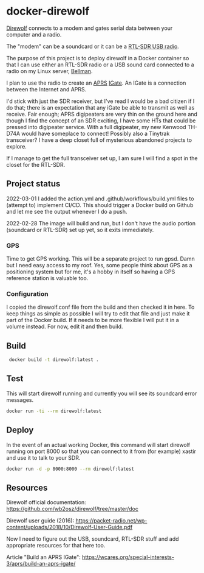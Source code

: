 # docker-direwolf

[Direwolf](https://github.com/wb2osz/direwolf) connects to a modem
and gates serial data between your computer and a radio.

The "modem" can be a soundcard or it can be a [RTL-SDR USB radio](https://www.rtl-sdr.com).

The purpose of this project is to deploy direwolf in
a Docker container so that I can use either an RTL-SDR radio
or a USB sound card connected to a radio on my Linux server, [Bellman]().

I plan to use the radio to create an [APRS](https://aprs.org) [IGate](http://www.aprs-is.net/IGating.aspx).
An IGate is a connection between the Internet and APRS.

I'd stick with just the SDR receiver, but I've read I would be a bad
citizen if I do that; there is an expectation that any iGate be able
to transmit as well as receive. Fair enough; APRS digipeaters are very
thin on the ground here and though I find the concept of an SDR
exciting, I have some HTs that could be pressed into digipeater
service. With a full digipeater, my new Kenwood TH-D74A would have
someplace to connect!  Possibly also a Tinytrak transceiver? I have a
deep closet full of mysterious abandoned projects to explore.

If I manage to get the full transceiver set up, I am sure I will find
a spot in the closet for the RTL-SDR.

## Project status

2022-03-01 I added the action.yml and .github/workflows/build.yml files
to (attempt to) implement CI/CD.
This should trigger a Docker build on Github and let me see the output
whenever I do a push.

2022-02-28 The image will build and run, but I don't have the audio portion (soundcard or RTL-SDR)
set up yet, so it exits immediately.

### GPS

Time to get GPS working. This will be a separate project to run gpsd.
Damn but I need easy access to my roof. Yes, some people think about
GPS as a positioning system but for me, it's a hobby in itself so
having a GPS reference station is valuable too.

### Configuration

I copied the direwolf.conf file from the build and then checked it in here.
To keep things as simple as possible I will try to edit that file and just
make it part of the Docker build. If it needs to be more flexible I will
put it in a volume instead. For now, edit it and then build.

## Build

```bash
 docker build -t direwolf:latest .
```

## Test

This will start direwolf running and currently you will see its soundcard error messages.
```bash
docker run -ti --rm direwolf:latest
```

## Deploy

In the event of an actual working Docker,
this command will start direwolf running on port 8000
so that you can connect to it from (for example)
xastir and use it to talk to your SDR.

```bash
docker run -d -p 8000:8000 --rm direwolf:latest
```

## Resources

Direwolf official documentation: https://github.com/wb2osz/direwolf/tree/master/doc

Direwolf user guide (2016): https://packet-radio.net/wp-content/uploads/2018/10/Direwolf-User-Guide.pdf

Now I need to figure out the USB, soundcard, RTL-SDR stuff and add appropriate resources for that here too.

Article "Build an APRS IGate": https://wcares.org/special-interests-3/aprs/build-an-aprs-igate/


